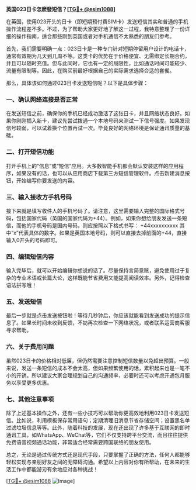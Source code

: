**英国023日卡怎麽發短信？[[TG💪+ @esim1088](https://t.me/s/esim1088)]**

在英国，使用023开头的日卡（即短期预付费SIM卡）发送短信其实和普通的手机操作流程差不多。不过，为了帮助大家更好地了解这一过程，我特意整理了一份详细的操作指南，适合那些刚到英国或者对手机通信不太熟悉的朋友们参考。

首先，我们需要明确一点：023日卡是一种专门针对短期停留用户设计的电话卡，通常有效期为几天到几周不等。这类卡的优势在于价格便宜、无需绑定长期合约，并且可以随时充值。但与此同时，它也有一定的局限性，比如通话时间可能较少、流量有限制等。因此，在购买前最好根据自己的实际需求选择合适的套餐。

那么，具体该如何通过023日卡发送短信呢？以下是具体步骤：

### 一、确认网络连接是否正常

在发送短信之前，确保你的手机已经成功激活了这张日卡，并且网络状态良好。如果你刚刚插入新卡，建议先尝试拨通一个本地号码来测试一下信号强度。如果发现信号较弱，可以试着换个位置再试一次。毕竟良好的网络环境是保证通讯质量的基础。

### 二、打开短信功能

打开手机上的“信息”或“短信”应用。大多数智能手机都会默认安装这样的应用程序，如果没有的话，也可以从应用商店下载第三方短信管理软件。点击新建消息按钮，开始编写你要发送的内容。

### 三、输入接收方手机号码

接下来就是填写收件人的手机号码了。请注意，这里需要输入完整的国际格式号码，包括国家代码（英国的国家代码为+44）。例如，如果你想给朋友发送一条短信，而他的手机号码是国内号码，则应按照以下格式书写：
+44xxxxxxxxxx
其中“x”代表具体的数字。如果是英国本地号码，则可以直接去掉前面的+44，直接输入0开头的号码即可。

### 四、编辑短信内容

输入完毕后，就可以开始编辑你想说的话了。尽量保持言简意赅，避免使用过于复杂的专业术语或长篇大论，这样既能节省费用又能提高阅读效率。另外，记得检查语法拼写哦！

### 五、发送短信

最后一步就是点击发送按钮啦！等待几秒钟后，你应该就能看到发送成功的提示信息了。如果长时间未收到反馈，不妨再次检查一下网络状况，或者联系运营商客服寻求帮助。

### 六、关于费用问题

虽然023日卡的价格相对低廉，但仍然需要注意控制短信数量以免超出预算。一般来说，发送一条短信的成本不会太高，但如果频繁使用的话，累积起来也是一笔不小的开销。所以建议大家合理规划自己的沟通频率，必要时还可以考虑开通包月服务以享受更多优惠。

### 七、其他注意事项

除了上述基本操作之外，还有一些小技巧可以帮助你更高效地利用023日卡发送短信。比如说，利用模板保存常用语句；定期清理旧消息节省存储空间；设置黑名单过滤垃圾信息等等。此外，随着科技的发展，现在还出现了许多基于互联网的即时通讯工具，如WhatsApp、WeChat等，它们不仅支持跨平台交流，而且往往提供免费语音视频通话功能，非常适合经常需要跨国联络的朋友使用。

总之，无论是通过传统方式还是现代手段，只要掌握了正确的方法，任何人都能够轻松实现与亲朋好友之间的无障碍沟通。希望以上内容对你有所帮助，在未来的生活工作中都能游刃有余地应对各种挑战！

[[TG💪+ @esim1088](https://t.me/s/esim1088) ![Image](https://i.postimg.cc/4NQfJmqS/Snipaste-2025-05-13-00-14-12.png)]